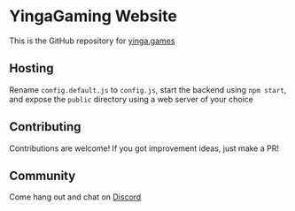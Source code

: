 # YingaGaming Website
This is the GitHub repository for [yinga.games](https://yinga.games)

## Hosting
Rename ``config.default.js`` to ``config.js``, start the backend using ``npm start``, and expose the ``public`` directory using a web server of your choice

## Contributing
Contributions are welcome! If you got improvement ideas, just make a PR!

## Community
Come hang out and chat on [Discord](https://discord.yinga.games)